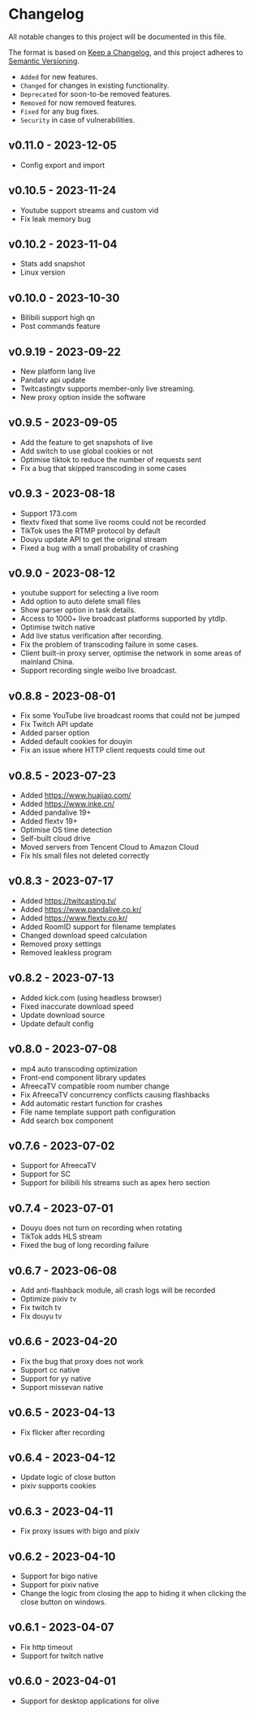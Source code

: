 # Changelog

All notable changes to this project will be documented in this file.

The format is based on [Keep a Changelog](https://keepachangelog.com/en/1.0.0/),
and this project adheres to [Semantic Versioning](https://semver.org/spec/v2.0.0.html).

- `Added` for new features.
- `Changed` for changes in existing functionality.
- `Deprecated` for soon-to-be removed features.
- `Removed` for now removed features.
- `Fixed` for any bug fixes.
- `Security` in case of vulnerabilities.

## v0.11.0 - 2023-12-05

- Config export and import

## v0.10.5 - 2023-11-24

- Youtube support streams and custom vid
- Fix leak memory bug

## v0.10.2 - 2023-11-04

- Stats add snapshot
- Linux version

## v0.10.0 - 2023-10-30

- Bilibili support high qn
- Post commands feature

## v0.9.19 - 2023-09-22

- New platform lang live
- Pandatv api update
- Twitcastingtv supports member-only live streaming.
- New proxy option inside the software

## v0.9.5 - 2023-09-05

- Add the feature to get snapshots of live
- Add switch to use global cookies or not
- Optimise tiktok to reduce the number of requests sent
- Fix a bug that skipped transcoding in some cases

## v0.9.3 - 2023-08-18

- Support 173.com
- flextv fixed that some live rooms could not be recorded
- TikTok uses the RTMP protocol by default
- Douyu update API to get the original stream
- Fixed a bug with a small probability of crashing

## v0.9.0 - 2023-08-12

- youtube support for selecting a live room
- Add option to auto delete small files
- Show parser option in task details.
- Access to 1000+ live broadcast platforms supported by ytdlp.
- Optimise twitch native
- Add live status verification after recording.
- Fix the problem of transcoding failure in some cases.
- Client built-in proxy server, optimise the network in some areas of mainland China.
- Support recording single weibo live broadcast.

## v0.8.8 - 2023-08-01

- Fix some YouTube live broadcast rooms that could not be jumped
- Fix Twitch API update
- Added parser option
- Added default cookies for douyin
- Fix an issue where HTTP client requests could time out

## v0.8.5 - 2023-07-23

- Added https://www.huajiao.com/
- Added https://www.inke.cn/
- Added pandalive 19+
- Added flextv 19+
- Optimise OS time detection
- Self-built cloud drive
- Moved servers from Tencent Cloud to Amazon Cloud
- Fix hls small files not deleted correctly

## v0.8.3 - 2023-07-17

- Added https://twitcasting.tv/
- Added https://www.pandalive.co.kr/
- Added https://www.flextv.co.kr/
- Added RoomID support for filename templates
- Changed download speed calculation
- Removed proxy settings
- Removed leakless program

## v0.8.2 - 2023-07-13

- Added kick.com (using headless browser)
- Fixed inaccurate download speed
- Update download source
- Update default config

## v0.8.0 - 2023-07-08

- mp4 auto transcoding optimization
- Front-end component library updates
- AfreecaTV compatible room number change
- Fix AfreecaTV concurrency conflicts causing flashbacks
- Add automatic restart function for crashes
- File name template support path configuration
- Add search box component

## v0.7.6 - 2023-07-02

- Support for AfreecaTV
- Support for SC
- Support for bilibili hls streams such as apex hero section

## v0.7.4 - 2023-07-01

- Douyu does not turn on recording when rotating
- TikTok adds HLS stream
- Fixed the bug of long recording failure

## v0.6.7 - 2023-06-08

- Add anti-flashback module, all crash logs will be recorded
- Optimize pixiv tv
- Fix twitch tv
- Fix douyu tv

## v0.6.6 - 2023-04-20

- Fix the bug that proxy does not work
- Support cc native
- Support for yy native
- Support missevan native

## v0.6.5 - 2023-04-13

- Fix flicker after recording

## v0.6.4 - 2023-04-12

- Update logic of close button
- pixiv supports cookies

## v0.6.3 - 2023-04-11

- Fix proxy issues with bigo and pixiv

## v0.6.2 - 2023-04-10

- Support for bigo native
- Support for pixiv native
- Change the logic from closing the app to hiding it when clicking the close button on windows.

## v0.6.1 - 2023-04-07

- Fix http timeout
- Support for twitch native

## v0.6.0 - 2023-04-01

- Support for desktop applications for olive
